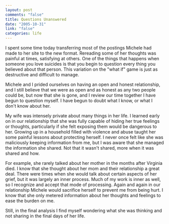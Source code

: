 ```yaml
--- 
layout: post
comments: "false"
title: Questions Unanswered
date: "2005-10-31"
link: "false"
categories: life
---
```

I spent some time today transferring most of the postings Michele had made to her site to the new format. Rereading some of her thoughts was painful at times, satisfying at others. One of the things that happens when someone you love suicides is that you begin to question every thing you believed about that person. This variation on the "what if" game is just as destructive and difficult to manage.

Michele and I prided ourselves on having an open and honest relationship, and I still believe that we were as open and as honest as any two people could be, but now that she is gone, and I review our time together I have begun to question myself. I have begun to doubt what I know, or what I don't know about her.

My wife was intensely private about many things in her life. I learned early on in our relationship that she was fully capable of hiding her true feelings or thoughts, particularly if she felt exposing them would be dangerous to her. Growing up in a household filled with violence and abuse taught her some painful lessons about protecting herself. I never once felt like she was maliciously keeping information from me, but I was aware that she managed the information she shared. Not that it wasn't shared, more when it was shared and how.

For example, she rarely talked about her mother in the months after Virginia died. I know that she thought about her mom and their relationship a great deal. There were times when she would talk about certain aspects of her grief, but it was largely an inner process. Much of my work is inner as well, so I recognize and accept that mode of processing. Again and again in our relationship Michele would sacrifice herself to prevent me from being hurt. I know that she only metered information about her thoughts and feelings to ease the burden on me.

Still, in the final analysis I find myself wondering what she was thinking and not sharing in the final days of her life.
